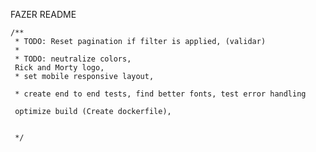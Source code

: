 FAZER README

    /**
     * TODO: Reset pagination if filter is applied, (validar)
     * 
     * TODO: neutralize colors, 
     Rick and Morty logo, 
     * set mobile responsive layout, 
     
     * create end to end tests, find better fonts, test error handling

     optimize build (Create dockerfile),

     
     */